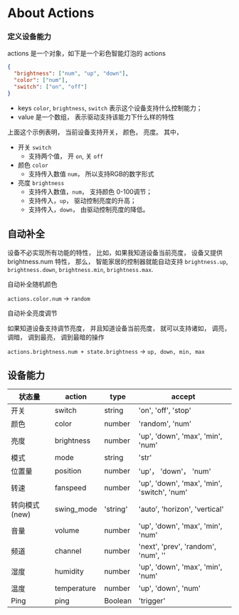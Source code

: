 # About Actions


### 定义设备能力

actions 是一个对象，如下是一个彩色智能灯泡的 actions

```json
{
  "brightness": ["num", "up", "down"],
  "color": ["num"],
  "switch": ["on", "off"]
}
```

- keys `color`, `brightness`, `switch` 表示这个设备支持什么控制能力；
- value 是一个数组， 表示驱动支持该能力下什么样的特性


上面这个示例表明， 当前设备支持开关， 颜色， 亮度。 其中， 

- 开关 `switch`
  - 支持两个值， 开 `on`, 关 `off`
- 颜色 `color`
  - 支持传入数值 `num`， 所以支持RGB的数字形式
- 亮度 `brightness` 
  - 支持传入数值，`num`， 支持颜色 0-100调节；
  - 支持传入，`up`， 驱动控制亮度的升高；
  - 支持传入，`down`， 由驱动控制亮度的降低。
  
  
## 自动补全

设备不必实现所有功能的特性， 比如，如果我知道设备当前亮度， 设备又提供 brightness.num 特性， 那么， 智能家居的控制器就能自动支持 `brightness.up`, `brightness.down`, `brightness.min`, `brightness.max`.

自动补全随机颜色

`actions.color.num` -&gt; `random`

自动补全亮度调节

如果知道设备支持调节亮度， 并且知道设备当前亮度， 就可以支持诸如， 调亮， 调暗， 调到最亮， 调到最暗的操作

`actions.brightness.num + state.brightness` -&gt; `up, down, min, max`

## 设备能力

| 状态量 | action  | type  |  accept |
|---|---|---|---|
| 开关 | switch  | string  | 'on', 'off', 'stop' |
| 颜色 | color  | number  | 'random', 'num' |
| 亮度 | brightness  | number  | 'up', 'down', 'max', 'min', 'num' |
| 模式 | mode  | string  |'str' |
| 位置量 | position  | number  | 'up'， 'down'， 'num' |
| 转速 | fanspeed  | number  | 'up', 'down', 'max', 'min', 'switch', 'num' |
| 转向模式 (new) | swing_mode  | 'string'  | 'auto', 'horizon', 'vertical' |
| 音量 | volume | number | 'up', 'down', 'max', 'min', 'num' |
| 频道 | channel | number | 'next', 'prev', 'random', 'num', '<string>' |
| 湿度 | humidity | number | 'up', 'down', 'max', 'min', 'num' |
| 温度 | temperature | number | 'up', 'down', 'num' |
| Ping | ping | Boolean | 'trigger' |